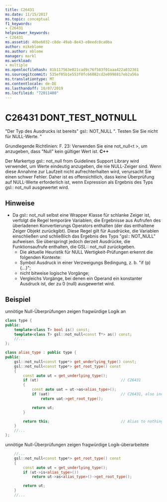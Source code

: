 ```yaml
---
title: C26431
ms.date: 11/15/2017
ms.topic: conceptual
f1_keywords:
- C26431
helpviewer_keywords:
- C26431
ms.assetid: 40be6032-c8de-49ab-8e43-e8eedc0ca0ba
author: mikeblome
ms.author: mblome
manager: markl
ms.workload:
- multiple
ms.openlocfilehash: 81b117563e021cad9c76f503f01aaa422a032361
ms.sourcegitcommit: 535ef05b1e553f0fc66082cd2e0998817eb2a56a
ms.translationtype: MT
ms.contentlocale: de-DE
ms.lasthandoff: 10/07/2019
ms.locfileid: "72011480"
---
```

# <a name="c26431-dont_test_notnull"></a>C26431 DONT_TEST_NOTNULL

"Der Typ des Ausdrucks ist bereits" gsl:: NOT_NULL ". Testen Sie Sie nicht für NULL-Werte. "

Grundlegende Richtlinien: F. 23: Verwenden Sie eine not_null\<t >, um anzugeben, dass "Null" kein gültiger Wert ist. **C++**

Der Markertyp gsl:: not_null from Guidelines Support Library wird verwendet, um Werte eindeutig anzugeben, die nie NULL-Zeiger sind. Wenn diese Annahme zur Laufzeit nicht aufrechterhalten wird, verursacht Sie einen schwer Fehler. Daher ist es offensichtlich, dass keine Überprüfung auf NULL-Werte erforderlich ist, wenn Expression als Ergebnis des Typs gsl:: not_null ausgewertet wird.

## <a name="remarks"></a>Hinweise

- Da gsl:: not_null selbst eine Wrapper Klasse für schlanke Zeiger ist, verfolgt die Regel temporäre Variablen, die Ergebnisse aus Aufrufen des überladenen Konvertierungs Operators enthalten (der das enthaltene Zeiger Objekt zurückgibt). Diese Regel gilt für Ausdrücke, die Variablen einschließen und schließlich das Ergebnis des Typs "gsl:: NOT_NULL" aufweisen. Sie überspringt jedoch derzeit Ausdrücke, die Funktionsaufrufe enthalten, die GSL:: not_null zurückgeben.
  - Die aktuelle Heuristik für NULL Wertigkeit-Prüfungen erkennt die folgenden Kontexte:
  - Symbol Ausdruck in einer Verzweigungs Bedingung, z. b. "if (p) {...}";
  - nicht bitweise logische Vorgänge;
  - Vergleichs Vorgänge, bei denen ein Operand ein konstanter Ausdruck ist, der zu 0 (null) ausgewertet wird.

## <a name="example"></a>Beispiel

unnötige Null-Überprüfungen zeigen fragwürdige Logik an

```cpp
class type {
public:
    template<class T> bool is() const;
    template<class T> gsl::not_null<const T*> as() const;
    //...
};

class alias_type : public type {
public:
    gsl::not_null<const type*> get_underlying_type() const;
    gsl::not_null<const type*> get_root_type() const
    {
        const auto ut = get_underlying_type();
        if (ut)                                     // C26431
        {
            const auto uat = ut->as<alias_type>();
            if (uat)                                // C26431, also incorrect use of API!
                return uat->get_root_type();

            return ut;
        }

        return this;                                // Alias to nothing? Actually, dead code!
    }
    //...
};
```

unnötige Null-Überprüfungen zeigen fragwürdige Logik-überarbeitete

```cpp
    //...
    gsl::not_null<const type*> get_root_type() const
    {
        const auto ut = get_underlying_type();
        if (ut->is<alias_type>())
            return ut->as<alias_type>()->get_root_type();

        return ut;
    }
    //...
```
